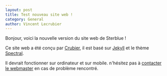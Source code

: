 ```yaml
---
layout: post
title: Test nouveau site web !
category: General
author: Vincent Lecrubier
---
```


Bonjour, voici la nouvelle version du site web de Sterblue !

Ce site web a été conçu par [Crubier][crubier], il est basé sur [Jekyll][jekyll] et le thème [Spectral][spectral].

Il devrait fonctionner sur ordinateur et sur mobile. n'hésitez pas à [contacter le webmaster][mail] en cas de problème rencontré.

[mail]: mailto://vincent.lecrubier@gmail.com
[jekyll]: https://jekyllrb.com
[crubier]: https://crubier.net
[spectral]: https://github.com/arkadianriver/spectral
